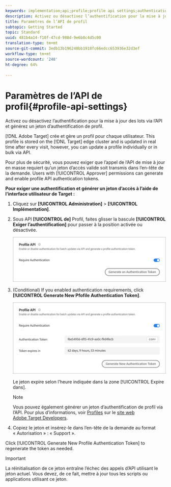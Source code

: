 ```yaml
---
keywords: implementation;api;profile;profile api settings;authentication token
description: Activez ou désactivez l’authentification pour la mise à jour des lots via l’API et générez un jeton d’authentification de profil.
title: Paramètres de l’API de profil
subtopic: Getting Started
topic: Standard
uuid: 481b4a14-f10f-47cd-988d-9e6b8c4d5c00
translation-type: tm+mt
source-git-commit: 3edb13b196240bb1918fc66edcc653936e32d3ef
workflow-type: tm+mt
source-wordcount: '248'
ht-degree: 64%

---
```



# Paramètres de l’API de profil{#profile-api-settings}

Activez ou désactivez l’authentification pour la mise à jour des lots via l’API et générez un jeton d’authentification de profil.

[!DNL Adobe Target] crée et gère un profil pour chaque utilisateur. This profile is stored on the [!DNL Target] edge cluster and is updated in real time after every visit, however, you can update a profile individually or in bulk via API.

Pour plus de sécurité, vous pouvez exiger que l’appel de l’API de mise à jour en masse requiert qu’un jeton d’accès valide soit transmis dans l’en-tête de la demande. Users with [!UICONTROL Approver] permissions can generate and enable profile API authentication tokens.

**Pour exiger une authentification et générer un jeton d’accès à l’aide de l’interface utilisateur de Target :**

1. Cliquez sur **[!UICONTROL Administration]** > **[!UICONTROL Implémentation]**.
1. Sous API **[!UICONTROL de]** Profil, faites glisser la bascule **[!UICONTROL Exiger l’authentification]** pour passer à la position activée ou désactivée.

   ![](assets/profile_api_settings.png)

1. (Conditional) If you enabled authentication requirements, click **[!UICONTROL Generate New Pfofile Authentication Token]**.

   ![](assets/profile_api_settings_2.png)

   Le jeton expire selon l’heure indiquée dans la zone [!UICONTROL Expire dans].

   >[!NOTE]
   >
   >Vous pouvez également générer un jeton d’authentification de profil via l’API. Pour plus d’informations, voir [Profiles](https://developers.adobetarget.com/api/#profiles) sur le [site web Adobe Target Developers](https://developers.adobetarget.com/).

1. Copiez le jeton et insérez-le dans l’en-tête de la demande au format « Autorisation » : « Support ».

Click [!UICONTROL Generate New Profile Authentication Token] to regenerate the token as needed.

>[!IMPORTANT]
>
>La réinitialisation de ce jeton entraîne l’échec des appels d’API utilisant le jeton actuel. Vous devez, de ce fait, mettre à jour tous les scripts ou applications utilisant ce jeton.
